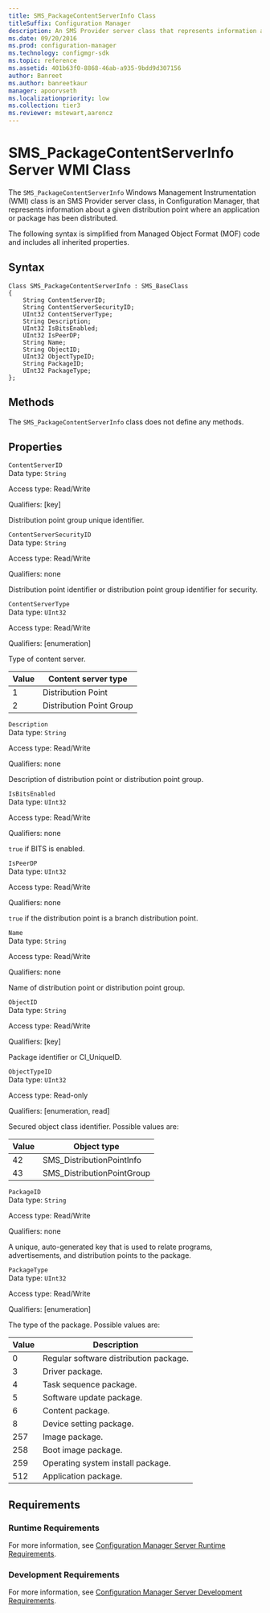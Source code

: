 ```yaml
---
title: SMS_PackageContentServerInfo Class
titleSuffix: Configuration Manager
description: An SMS Provider server class that represents information about a given distribution point where an application or package has been distributed.
ms.date: 09/20/2016
ms.prod: configuration-manager
ms.technology: configmgr-sdk
ms.topic: reference
ms.assetid: 401b63f0-8868-46ab-a935-9bdd9d307156
author: Banreet
ms.author: banreetkaur
manager: apoorvseth
ms.localizationpriority: low
ms.collection: tier3
ms.reviewer: mstewart,aaroncz 
---
```

# SMS_PackageContentServerInfo Server WMI Class
The `SMS_PackageContentServerInfo` Windows Management Instrumentation (WMI) class is an SMS Provider server class, in Configuration Manager, that represents information about a given distribution point where an application or package has been distributed.  

 The following syntax is simplified from Managed Object Format (MOF) code and includes all inherited properties.  

## Syntax  

```  
Class SMS_PackageContentServerInfo : SMS_BaseClass  
{  
    String ContentServerID;  
    String ContentServerSecurityID;  
    UInt32 ContentServerType;  
    String Description;  
    UInt32 IsBitsEnabled;  
    UInt32 IsPeerDP;  
    String Name;  
    String ObjectID;  
    UInt32 ObjectTypeID;  
    String PackageID;  
    UInt32 PackageType;  
};  
```  

## Methods  
 The `SMS_PackageContentServerInfo` class does not define any methods.  

## Properties  
 `ContentServerID`  
 Data type: `String`  

 Access type: Read/Write  

 Qualifiers: [key]  

 Distribution point group unique identifier.  

 `ContentServerSecurityID`  
 Data type: `String`  

 Access type: Read/Write  

 Qualifiers: none  

 Distribution point identifier or distribution point group identifier for security.  

 `ContentServerType`  
 Data type: `UInt32`  

 Access type: Read/Write  

 Qualifiers: [enumeration]  

 Type of content server.  

|Value|Content server type|  
|-|-|  
|1|Distribution Point|  
|2|Distribution Point Group|  

 `Description`  
 Data type: `String`  

 Access type: Read/Write  

 Qualifiers: none  

 Description of distribution point or distribution point group.  

 `IsBitsEnabled`  
 Data type: `UInt32`  

 Access type: Read/Write  

 Qualifiers: none  

 `true` if BITS is enabled.  

 `IsPeerDP`  
 Data type: `UInt32`  

 Access type: Read/Write  

 Qualifiers: none  

 `true` if the distribution point is a branch distribution point.  

 `Name`  
 Data type: `String`  

 Access type: Read/Write  

 Qualifiers: none  

 Name of distribution point or distribution point group.  

 `ObjectID`  
 Data type: `String`  

 Access type: Read/Write  

 Qualifiers: [key]  

 Package identifier or CI_UniqueID.  

 `ObjectTypeID`  
 Data type: `UInt32`  

 Access type: Read-only  

 Qualifiers: [enumeration, read]  

 Secured object class identifier. Possible values are:  

|Value|Object type|  
|-|-|  
|42|SMS_DistributionPointInfo|  
|43|SMS_DistributionPointGroup|  

 `PackageID`  
 Data type: `String`  

 Access type: Read/Write  

 Qualifiers: none  

 A unique, auto-generated key that is used to relate programs, advertisements, and distribution points to the package.  

 `PackageType`  
 Data type: `UInt32`  

 Access type: Read/Write  

 Qualifiers: [enumeration]  

 The type of the package. Possible values are:  

|Value|Description|  
|-----------|-----------------|  
|0|Regular software distribution package.|  
|3|Driver package.|  
|4|Task sequence package.|  
|5|Software update package.|  
|6|Content package.|  
|8|Device setting package.|  
|257|Image package.|  
|258|Boot image package.|  
|259|Operating system install package.|  
|512|Application package.|  

## Requirements  

### Runtime Requirements  
 For more information, see [Configuration Manager Server Runtime Requirements](../../../../../develop/core/reqs/server-runtime-requirements.md).  

### Development Requirements  
 For more information, see [Configuration Manager Server Development Requirements](../../../../../develop/core/reqs/server-development-requirements.md).  

